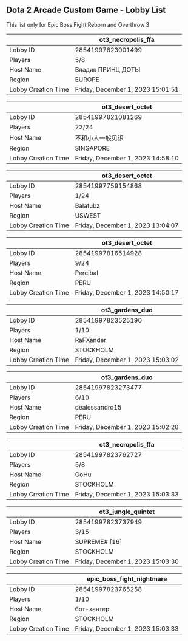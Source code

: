 ## Dota 2 Arcade Custom Game - Lobby List

This list only for Epic Boss Fight Reborn and Overthrow 3

|  | ot3_necropolis_ffa |
| ------ | ------ |
| Lobby ID | 28541997823001499 |
| Players | 5/8 |
| Host Name | Владик ПРИНЦ ДОТЫ |
| Region | EUROPE |
| Lobby Creation Time | Friday, December 1, 2023 15:01:51 |


|  | ot3_desert_octet |
| ------ | ------ |
| Lobby ID | 28541997821081269 |
| Players | 22/24 |
| Host Name | 不和小人一般见识 |
| Region | SINGAPORE |
| Lobby Creation Time | Friday, December 1, 2023 14:58:10 |


|  | ot3_desert_octet |
| ------ | ------ |
| Lobby ID | 28541997759154868 |
| Players | 1/24 |
| Host Name | Balatubz |
| Region | USWEST |
| Lobby Creation Time | Friday, December 1, 2023 13:04:07 |


|  | ot3_desert_octet |
| ------ | ------ |
| Lobby ID | 28541997816514928 |
| Players | 9/24 |
| Host Name | Percibal |
| Region | PERU |
| Lobby Creation Time | Friday, December 1, 2023 14:50:17 |


|  | ot3_gardens_duo |
| ------ | ------ |
| Lobby ID | 28541997823525190 |
| Players | 1/10 |
| Host Name | RaFXander |
| Region | STOCKHOLM |
| Lobby Creation Time | Friday, December 1, 2023 15:03:02 |


|  | ot3_gardens_duo |
| ------ | ------ |
| Lobby ID | 28541997823273477 |
| Players | 6/10 |
| Host Name | dealessandro15 |
| Region | PERU |
| Lobby Creation Time | Friday, December 1, 2023 15:02:28 |


|  | ot3_necropolis_ffa |
| ------ | ------ |
| Lobby ID | 28541997823762727 |
| Players | 5/8 |
| Host Name | GoHu |
| Region | STOCKHOLM |
| Lobby Creation Time | Friday, December 1, 2023 15:03:33 |


|  | ot3_jungle_quintet |
| ------ | ------ |
| Lobby ID | 28541997823737949 |
| Players | 3/15 |
| Host Name | SUPREME# [16] |
| Region | STOCKHOLM |
| Lobby Creation Time | Friday, December 1, 2023 15:03:30 |


|  | epic_boss_fight_nightmare |
| ------ | ------ |
| Lobby ID | 28541997823765258 |
| Players | 1/10 |
| Host Name | бот-хантер |
| Region | STOCKHOLM |
| Lobby Creation Time | Friday, December 1, 2023 15:03:33 |


